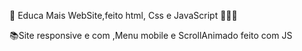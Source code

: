 📝 Educa Mais WebSite,feito html, Css e JavaScript 👩🏿‍💻

📚Site responsive e com ,Menu mobile e ScrollAnimado feito com JS
